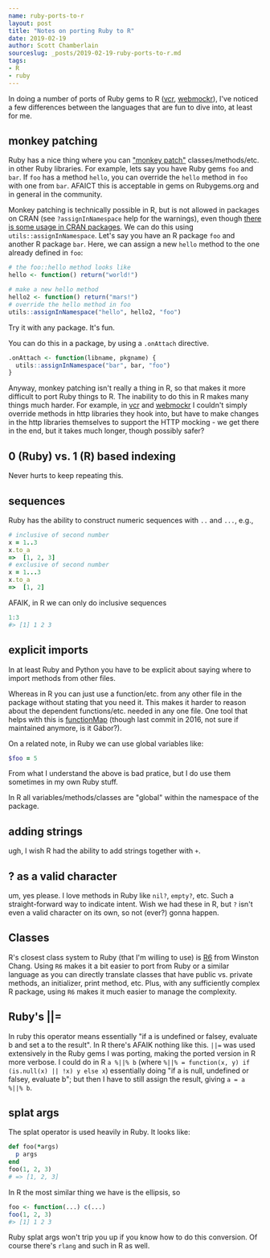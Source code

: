 ```yaml
---
name: ruby-ports-to-r
layout: post
title: "Notes on porting Ruby to R"
date: 2019-02-19
author: Scott Chamberlain
sourceslug: _posts/2019-02-19-ruby-ports-to-r.md
tags:
- R
- ruby
---
```


In doing a number of ports of Ruby gems to R ([vcr][], [webmockr][]), I've noticed a few differences between the languages that are fun to dive into, at least for me.

## monkey patching

Ruby has a nice thing where you can ["monkey patch"](https://en.wikipedia.org/wiki/Monkey_patch) classes/methods/etc. in other Ruby libraries. For example, lets say you have Ruby gems `foo` and `bar`. If `foo` has a method `hello`, you can override the `hello` method in `foo` with one from `bar`. AFAICT this is acceptable in gems on Rubygems.org and in general in the community.

Monkey patching is technically possible in R, but is not allowed in packages on CRAN (see `?assignInNamespace` help for the warnings), even though [there is some usage in CRAN packages](https://github.com/search?p=1&q=org%3Acran+assignInNamespace&type=Code). We can do this using `utils::assignInNamespace`. Let's say you have an R package `foo` and another R package `bar`. Here, we can assign a new `hello` method to the one already defined in `foo`:

```r
# the foo::hello method looks like
hello <- function() return("world!")
```

```r
# make a new hello method
hello2 <- function() return("mars!")
# override the hello method in foo
utils::assignInNamespace("hello", hello2, "foo")
```

Try it with any package. It's fun.

You can do this in a package, by using a `.onAttach` directive.

```r
.onAttach <- function(libname, pkgname) {
  utils::assignInNamespace("bar", bar, "foo")
}
```

Anyway, monkey patching isn't really a thing in R, so that makes it more difficult to port Ruby things to R. The inability to do this in R makes many things much harder. For example, in [vcr][] and [webmockr][] I couldn't simply override methods in http libraries they hook into, but have to make changes in the http libraries themselves to support the HTTP mocking - we get there in the end, but it takes much longer, though possibly safer?

## 0 (Ruby) vs. 1 (R) based indexing

Never hurts to keep repeating this.

## sequences

Ruby has the ability to construct numeric sequences with `..` and `...`, e.g.,

```ruby
# inclusive of second number
x = 1..3
x.to_a
=>  [1, 2, 3]
# exclusive of second number
x = 1...3
x.to_a
=>  [1, 2]
```

AFAIK, in R we can only do inclusive sequences

```r
1:3
#> [1] 1 2 3
```

## explicit imports

In at least Ruby and Python you have to be explicit about saying where to import methods from other files.

Whereas in R you can just use a function/etc. from any other file in the package without stating that you need it. This makes it harder to reason about the dependent functions/etc. needed in any one file. One tool that helps with this is [functionMap][] (though last commit in 2016, not sure if maintained anymore, is it Gábor?).

On a related note, in Ruby we can use global variables like:

```ruby
$foo = 5
```

From what I understand the above is bad pratice, but I do use them sometimes in my own Ruby stuff.

In R all variables/methods/classes are "global" within the namespace of the package.

## adding strings

ugh, I wish R had the ability to add strings together with `+`.

## ? as a valid character

um, yes please. I love methods in Ruby like `nil?`, `empty?`, etc. Such a straight-forward way to indicate intent. Wish we had these in R, but `?` isn't even a valid character on its own, so not (ever?) gonna happen.

## Classes

R's closest class system to Ruby (that I'm willing to use) is [R6](https://cran.rstudio.com/web/packages/R6/) from Winston Chang. Using `R6` makes it a bit easier to port from Ruby or a similar language as you can directly translate classes that have public vs. private methods, an initializer, print method, etc. Plus, with any sufficiently complex R package, using `R6` makes it much easier to manage the complexity.

## Ruby's ||= 

In ruby this operator means essentially "if a is undefined or falsey, evaluate b and set a to the result". In R there's AFAIK nothing like this. `||=` was used extensively in the Ruby gems I was porting, making the ported version in R more verbose. I could do in R `a %||% b` (where `%||% = function(x, y) if (is.null(x) || !x) y else x`) essentially doing "if a is null, undefined or falsey, evaluate b"; but then I have to still assign the result, giving `a = a %||% b`.

## splat args

The splat operator is used heavily in Ruby. It looks like:

```ruby
def foo(*args)
  p args
end
foo(1, 2, 3)
# => [1, 2, 3]
```

In R the most similar thing we have is the ellipsis, so 

```r
foo <- function(...) c(...)
foo(1, 2, 3)
#> [1] 1 2 3
```

Ruby splat args won't trip you up if you know how to do this conversion. Of course there's `rlang` and such in R as well.

[functionMap]: https://github.com/MangoTheCat/functionMap
[vcr]: https://github.com/ropensci/vcr
[webmockr]: https://github.com/ropensci/webmockr
